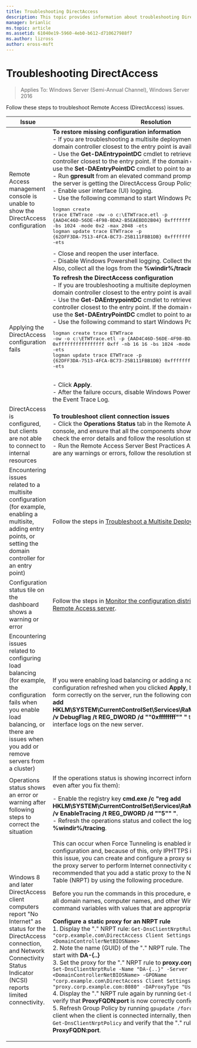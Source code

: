 ```yaml
---
title: Troubleshooting DirectAccess
description: This topic provides information about troubleshooting DirectAccess deployments in Windows Server 2016.
manager: brianlic
ms.topic: article
ms.assetid: 61040e19-5960-4eb0-b612-d710627988f7
ms.author: lizross
author: eross-msft
---
```

# Troubleshooting DirectAccess

>Applies To: Windows Server (Semi-Annual Channel), Windows Server 2016

Follow these steps to troubleshoot Remote Access (DirectAccess) issues.

|**Issue**|**Resolution**|
|--|--|
|Remote Access management console is unable to show the DirectAccess configuration|**To restore missing configuration information**<br />-   If you are troubleshooting a multisite deployment, ensure that the domain controller closest to the entry point is available.<br />-   Use the **Get-DAEntrypointDC** cmdlet to retrieve the name of the domain controller closest to the entry point. If the domain controller is not running, use the **Set-DAEntryPointDC** cmdlet to point to another domain controller.<br />-   Run **gpresult** from an elevated command prompt on the server to ensure the server is getting the DirectAccess Group Policy Objects.<br />-   Enable user interface (UI) logging.<br />-   Use the following command to start Windows PowerShell logging:<pre>logman create trace ETWTrace -ow -o c:\ETWTrace.etl -p {AAD4C46D-56DE-4F98-BDA2-B5EAEBDD2B04} 0xffffffffffffffff 0xff -nb 16 16 -bs 1024 -mode 0x2 -max 2048 -ets <br />logman update trace ETWTrace -p {62DFF3DA-7513-4FCA-BC73-25B111FBB1DB} 0xffffffffffffffff 0xff -ets</pre><repro>-   Close and reopen the user interface.<br />-   Disable Windows Powershell logging. Collect the Event Trace Log files. Also, collect all the logs from the **%windir%/tracing** folder.|
|Applying the DirectAccess configuration fails|**To refresh the DirectAccess configuration**<br />-   If you are troubleshooting a multisite deployment, ensure that the domain controller closest to the entry point is available.<br />-   Use the **Get-DAEntrypointDC** cmdlet to retrieve the name of the domain controller closest to the entry point. If the domain controller is not running, use the **Set-DAEntryPointDC** cmdlet to point to another domain controller.<br />-   Use the following command to start Windows Powershell logging:<br /><pre>logman create trace ETWTrace -ow -o c:\ETWTrace.etl -p {AAD4C46D-56DE-4F98-BDA2-B5EAEBDD2B04} 0xffffffffffffffff 0xff -nb 16 16 -bs 1024 -mode 0x2 -max 2048 -ets<br />logman update trace ETWTrace -p {62DFF3DA-7513-4FCA-BC73-25B111FBB1DB} 0xffffffffffffffff 0xff -ets</pre>    <repro><br />-   Click **Apply**.<br />-   After the failure occurs, disable Windows Powershell logging, and collect the Event Trace Log.|
|DirectAccess is configured, but clients are not able to connect to internal resources|**To troubleshoot client connection issues**<br />-   Click the **Operations Status** tab in the Remote Access Management console, and ensure that all the components show a green icon. If not, check the error details and follow the resolution steps.<br />-   Run the Remote Access Server Best Practices Analyzer (BPA). If there are any warnings or errors, follow the resolution steps to resolve the issue.|
|Encountering issues related to a multisite configuration (for example, enabling a multisite, adding entry points, or setting the domain controller for an entry point)|Follow the steps in [Troubleshoot a Multisite Deployment](/previous-versions/windows/it-pro/windows-server-2012-R2-and-2012/jj554657(v=ws.11)).|
|Configuration status tile on the dashboard shows a warning or error|Follow the steps in [Monitor the configuration distribution status of the Remote Access server](/previous-versions/windows/it-pro/windows-server-2012-R2-and-2012/jj574221(v=ws.11)).|
|Encountering issues related to configuring load balancing (for example, the configuration fails when you enable load balancing, or there are issues when you add or remove servers from a cluster)|If you were enabling load balancing  or adding a node, and the configuration refreshed when you clicked **Apply**, but the cluster didn't form correctly on the server, run the following command: **cmd.exe /c "reg add HKLM\SYSTEM\CurrentControlSet\Services\RaMgmtSvc\Parameters /f /v DebugFlag /t REG_DWORD /d ""0xffffffff"" "** to collect the user interface logs on the new server.|
|Operations status shows an error or warning after following steps to correct the situation|If the operations status is showing incorrect information (such as errors-even after you fix them):<p>-   Enable the registry key **cmd.exe /c "reg add HKLM\SYSTEM\CurrentControlSet\Services\RaMgmtSvc\Parameters /f /v EnableTracing /t REG_DWORD /d ""5"" "**.<br />-   Refresh the operations status and collect the logs from **%windir%/tracing**.|
|Windows 8 and later DirectAccess client computers report "No Internet" as status for the DirectAccess connection, and Network Connectivity Status Indicator (NCSI) reports limited connectivity.|This can occur when Force Tunneling is enabled in the DirectAccess configuration and, because of this, only IPHTTPS is being used. To resolve this issue, you can create and configure a proxy server. NCSI then uses the proxy server to perform Internet connectivity checks. It is recommended that you add a static proxy to the Name Resolution Policy Table (NRPT) by using the following procedure.<p>Before you run the commands in this procedure, ensure that you replace all domain names, computer names, and other Windows PowerShell command variables with values that are appropriate for your deployment.<p>**Configure a static proxy for an NRPT rule**<br />1.  Display the "." NRPT rule: `Get-DnsClientNrptRule -GpoName "corp.example.com\DirectAccess Client Settings" -Server <DomainControllerNetBIOSName>`<br />2.  Note the name (GUID) of the "." NRPT rule. The name (GUID) should start with **DA-{..}**<br />3.  Set the proxy for the "." NRPT rule to **proxy.corp.example.com:8080**:  `Set-DnsClientNrptRule -Name "DA-{..}" -Server <DomainControllerNetBIOSName> -GPOName "corp.example.com\DirectAccess Client Settings" -DAProxyServerName "proxy.corp.example.com:8080" -DAProxyType "UseProxyName"`<br />4.  Display the "." NRPT rule again by running `Get-DnsClientNrptRule`, and verify that **ProxyFQDN:port** is now correctly configured.<br />5.  Refresh Group Policy by running `gpupdate /force` on a DirectAccess client when the client is connected internally, then display the NRPT using `Get-DnsClientNrptPolicy` and verify that the "." rule shows **ProxyFQDN:port**.|
